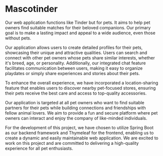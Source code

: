 # Mascotinder
Our web application functions like Tinder but for pets. It aims to help pet owners find suitable matches for their beloved companions. Our primary goal is to make a lasting impact and appeal to a wide audience, even those without pets.

Our application allows users to create detailed profiles for their pets, showcasing their unique and attractive qualities. Users can search and connect with other pet owners whose pets share similar interests, whether it's breed, age, or personality. Additionally, our integrated chat feature facilitates communication between users, making it easy to organize playdates or simply share experiences and stories about their pets.

To enhance the overall experience, we have incorporated a location-sharing feature that enables users to discover nearby pet-focused stores, ensuring their pets receive the best care and access to top-quality accessories.

Our application is targeted at all pet owners who want to find suitable partners for their pets while building connections and friendships with fellow animal lovers. We aim to provide a fun and secure platform where pet owners can interact and enjoy the company of like-minded individuals.

For the development of this project, we have chosen to utilize Spring Boot as our backend framework and Thymeleaf for the frontend, enabling us to create a dynamic and easily maintainable web application. We are excited to work on this project and are committed to delivering a high-quality experience for all pet enthusiasts.